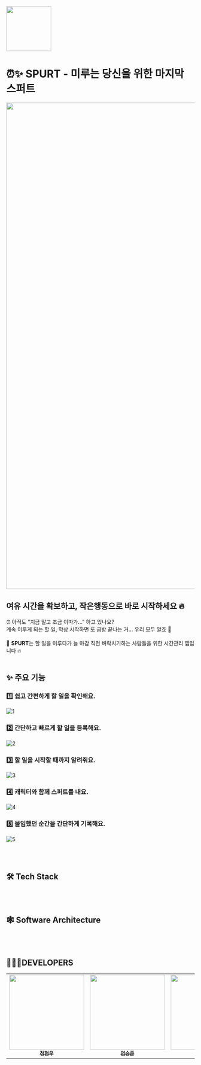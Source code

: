 <img src="https://github.com/user-attachments/assets/9a99be59-ba32-4bb4-80db-4a5b1d0db7ec" width=120 />

# ⏰✨ SPURT - 미루는 당신을 위한 마지막 스퍼트
<p align="center"><img src="https://github.com/user-attachments/assets/a48e4526-7041-4c8c-ba4f-2eead05e9631" width=1300></p>

## **여유 시간을 확보하고, 작은행동으로 바로 시작하세요 🔥**
⏰ 아직도 "지금 말고 조금 이따가..." 하고 있나요?
</br>
계속 미루게 되는 할 일, 막상 시작하면 또 금방 끝나는 거… 우리 모두 알죠 🥲
</br>
</br>
🚨 **SPURT**는 할 일을 미루다가 늘 마감 직전 벼락치기하는 사람들을 위한 시간관리 앱입니다 🔥
</br>
</br>

## ✨ 주요 기능

### 1️⃣ 쉽고 간편하게 할 일을 확인해요.
![1](https://github.com/user-attachments/assets/99eb300f-2d44-4125-ad7e-299cae9c43e1)

### 2️⃣ 간단하고 빠르게 할 일을 등록해요.
![2](https://github.com/user-attachments/assets/acc4a8b7-7656-4c1b-a4fe-05edff796af3)

### 3️⃣ 할 일을 시작할 때까지 알려줘요.
![3](https://github.com/user-attachments/assets/4bfda55c-cd0c-437f-b9fc-ba692e6e8896)

### 4️⃣ 캐릭터와 함께 스퍼트를 내요.
![4](https://github.com/user-attachments/assets/54af266f-71d9-476a-a585-c7f9afbf7cdb)

### 5️⃣ 몰입했던 순간을 간단하게 기록해요.
![5](https://github.com/user-attachments/assets/305e25eb-875c-4c25-b943-27f8fc631799)

</br>
</br>

## 🛠️ Tech Stack

</br>
</br>

## 🕸️ Software Architecture

</br>
</br>

## 🧑🏻‍💻DEVELOPERS
<table>
  <tbody>
    <tr>
      <td align="center"><a href="https://github.com/supersett"><img width="200" src="https://github.com/user-attachments/assets/fd0368f0-da58-448d-9f80-a0d20c6fa446" alt=""/><br /><sub><b>정현우</b></sub></a><br /></td>
      <td align="center"><a href="https://github.com/prgmr99"><img width="200" src="https://github.com/user-attachments/assets/f9be1d6c-2eb0-4fc0-bb00-0b2817b6bdbb" alt=""/><br /><sub><b>염승준</b></sub></a><br /></td>
      <td align="center"><a href="https://github.com/ljh130334"><img width="200" src="https://github.com/user-attachments/assets/390dc6cd-a8fd-497d-b818-bfbc57963ac0" alt=""/><br /><sub><b>이지현</b></sub></a><br /></td>
      <td align="center"><a href="https://github.com/2-NOW"><img width="200" src="https://github.com/user-attachments/assets/9a7bf033-0091-404d-b30d-d4a721f603ca" alt=""/><br /><sub><b>이현재</b></sub></a><br /></td>
      <td align="center"><a href="https://github.com/skydreamer21"><img width="200" src="https://github.com/user-attachments/assets/bc79ca82-199e-486d-ac8d-75b70c9a0fd7" alt=""/><br /><sub><b>김주현</b></sub></a><br /></td>
    </tr>
  </tbody>
</table>
